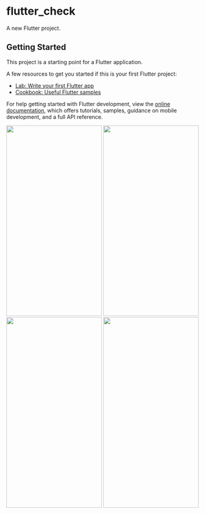 # flutter_check

A new Flutter project.

## Getting Started

This project is a starting point for a Flutter application.

A few resources to get you started if this is your first Flutter project:

- [Lab: Write your first Flutter app](https://docs.flutter.dev/get-started/codelab)
- [Cookbook: Useful Flutter samples](https://docs.flutter.dev/cookbook)

For help getting started with Flutter development, view the
[online documentation](https://docs.flutter.dev/), which offers tutorials,
samples, guidance on mobile development, and a full API reference.

<p float="left">
  <img src="https://github.com/user-attachments/assets/ecb46af5-1f18-4317-a13b-bf98389ba54e" width="250" height="500" />
  <img src="https://github.com/user-attachments/assets/0088e3c8-fc04-4b8b-8c02-de0282c8a0e4" width="250" height="500" />
  <img src="https://github.com/user-attachments/assets/270f3a56-40b5-4e0a-9cb6-40d5e2ae8e8e" width="250" height="500" />
  <img src="https://github.com/user-attachments/assets/fccdb4f4-e136-4e11-8a32-abfdade8ac34" width="250" height="500" />
</p>

